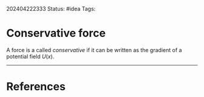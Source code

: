 202404222333
Status: #idea
Tags:

# Conservative force

A force is a called *conservative* if it can be written as the gradient of a potential field $U(x)$. 


___
# References
